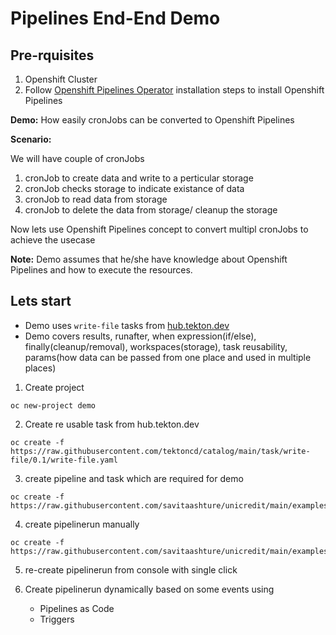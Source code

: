 # Pipelines End-End Demo

## Pre-rquisites
1. Openshift Cluster
2. Follow [Openshift Pipelines Operator](https://docs.openshift.com/container-platform/4.12/cicd/pipelines/installing-pipelines.html#op-installing-pipelines-operator-in-web-console_installing-pipelines) installation steps to install Openshift Pipelines  

**Demo:** How easily cronJobs can be converted to Openshift Pipelines

**Scenario:** 

We will have couple of cronJobs

1. cronJob to create data and write to a perticular storage
2. cronJob checks storage to indicate existance of data
3. cronJob to read data from storage
4. cronJob to delete the data from storage/ cleanup the storage

Now lets use Openshift Pipelines concept to convert multipl cronJobs to achieve the usecase

**Note:** Demo assumes that he/she have knowledge about Openshift Pipelines and how to execute the resources.

## Lets start

* Demo uses `write-file` tasks from [hub.tekton.dev](https://hub.tekton.dev/)
* Demo covers results, runafter, when expression(if/else), finally(cleanup/removal), workspaces(storage), task reusability, params(how data can be passed from one place and used in multiple places)

1. Create project
```
oc new-project demo
```
2. Create re usable task from hub.tekton.dev
```
oc create -f https://raw.githubusercontent.com/tektoncd/catalog/main/task/write-file/0.1/write-file.yaml
```
3. create pipeline and task which are required for demo
```
oc create -f https://raw.githubusercontent.com/savitaashture/unicredit/main/examples/pipeline.yaml
```
4. create pipelinerun manually
```
oc create -f https://raw.githubusercontent.com/savitaashture/unicredit/main/examples/pipelinerun.yaml
```

5. re-create pipelinerun from console with single click

6. Create pipelinerun dynamically based on some events using
    
    * Pipelines as Code
    * Triggers